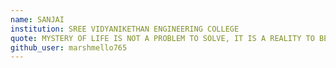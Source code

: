 ```yaml
---
name: SANJAI
institution: SREE VIDYANIKETHAN ENGINEERING COLLEGE
quote: MYSTERY OF LIFE IS NOT A PROBLEM TO SOLVE, IT IS A REALITY TO BE EXPEREINCED.
github_user: marshmello765
---
```

